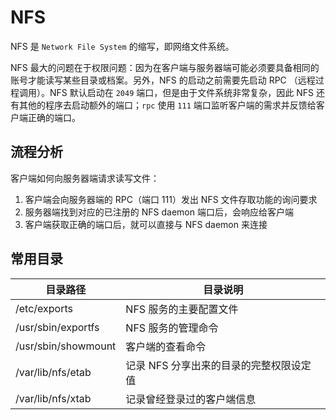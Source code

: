 # NFS

NFS 是 `Network File System` 的缩写，即网络文件系统。

NFS 最大的问题在于权限问题：因为在客户端与服务器端可能必须要具备相同的账号才能读写某些目录或档案。另外，NFS 的启动之前需要先启动 RPC （远程过程调用）。NFS 默认启动在 `2049` 端口，但是由于文件系统非常复杂，因此 NFS 还有其他的程序去启动额外的端口；`rpc` 使用 `111` 端口监听客户端的需求并反馈给客户端正确的端口。

## 流程分析

客户端如何向服务器端请求读写文件：

1. 客户端会向服务器端的 RPC（端口 111）发出 NFS 文件存取功能的询问要求
2. 服务器端找到对应的已注册的 NFS daemon 端口后，会响应给客户端
3. 客户端获取正确的端口后，就可以直接与 NFS daemon 来连接

## 常用目录

| 目录路径            | 目录说明                              |
| ------------------- | ------------------------------------- |
| /etc/exports        | NFS 服务的主要配置文件                 |
| /usr/sbin/exportfs  | NFS 服务的管理命令                     |
| /usr/sbin/showmount | 客户端的查看命令                      |
| /var/lib/nfs/etab   | 记录 NFS 分享出来的目录的完整权限设定值 |
| /var/lib/nfs/xtab   | 记录曾经登录过的客户端信息            |
